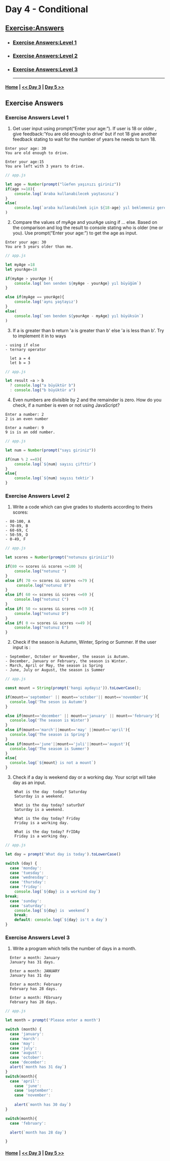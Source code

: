 # Day 4 - Conditional
 

## [Exercise:Answers](#exercise-answers)

- ### [Exercise Answers:Level 1](#exercise-answers-level-1)
- ### [Exercise Answers:Level 2](#exercise-answers-level-2)
- ### [Exercise Answers:Level 3](#exercise-answers-level-3) <hr>

 #### [Home](../README.md) | [<< Day 3](./03_day_operators.md) | [Day 5 >>](./05_day_arrays.md)


## Exercise Answers

### Exercise Answers Level 1

1.  Get user input using prompt(“Enter your age:”). If user is 18 or older , give feedback:'You are old enough to drive' but if not 18 give another feedback stating to wait for the number of years he needs to turn 18.

```
Enter your age: 30
You are old enough to drive.

Enter your age:15
You are left with 3 years to drive.
```

```js
// app.js

let age = Number(prompt("lüefen yaşınızı giriniz"))
if(age >=18){
    console.log(`Araba kullanabilecek yaştasınız`)
}
else(
    console.log(`araba kullanabilmek için ${18-age} yıl beklemeniz gerekmektedir`)
)
```
2. Compare the values of myAge and yourAge using if … else. Based on the comparison and log the result to console stating who is older (me or you). Use prompt(“Enter your age:”) to get the age as input.

```
Enter your age: 30
You are 5 years older than me.
```

```js
// app.js

let myAge =18
let yourAge=18

if(myAge > yourAge ){
    console.log(`ben senden ${myAge - yourAge} yıl büyüğüm`)
}

else if(myAge == yourAge){
    console.log('aynı yaştayız')
}
else(
    console.log(`sen benden ${yourAge - myAge} yıl büyüksün`)
)

```
3. If a is greater than b return 'a is greater than b' else 'a is less than b'. Try to implement it in to ways

```
- using if else
- ternary operator

  let a = 4
  let b = 3
  ```
```js
// app.js

let result =a > b
  ? console.log("a büyüktür b")
  : console.log("b büyüktür a")
```

4. Even numbers are divisible by 2 and the remainder is zero. How do you check, if a number is even or not using JavaScript?
```
Enter a number: 2
2 is an even number

Enter a number: 9
9 is is an odd number.
```

```js
// app.js

let num = Number(prompt("sayı giriniz"))

if(num % 2 ==0){
    console.log(`${num} sayısı çifttir`)
}
else{
    console.log(`${num} sayısı tektir`)
}
```

### Exercise Answers Level 2

 1. Write a code which can give grades to students according to theirs scores:

 ```
- 80-100, A
- 70-89, B
- 60-69, C
- 50-59, D
- 0-49, F
```

```js
// app.js

let scores = Number(prompt("notunuzu giriniiz"))

if(80 <= scores && scores <=100 ){
    console.log("notunuz ")
}
else if( 70 <= scores && scores <=79 ){
     console.log("notunuz B")
}
else if( 60 <= scores && scores <=69 ){
    console.log("notunuz C")
}
else if( 50 <= scores && scores <=59 ){
    console.log("notunuz D")
}
else if( 0 <= scores && scores <=49 ){
    console.log("notunuz E")
}
```


2. Check if the season is Autumn, Winter, Spring or Summer. If the user input is :

```
- September, October or November, the season is Autumn.
- December, January or February, the season is Winter.
- March, April or May, the season is Spring
- June, July or August, the season is Summer
```

```js
// app.js

const mount = String(prompt('hangi aydayız')).toLowerCase();

if(mount=='september' || mount=='october'|| mount=='november'){
  console.log('The seson is Autumn')
}

else if(mount=='december' || mount=='january' || mount=='february'){
  console.log('The season is Winter')
}
else if(mount=='march'||mount=='may' ||mount=='april'){
  console.log('The season is Spring')
}
else if(mount=='june'||mount=='juli'||mount=='august'){
  console.log('The seasom is Summer')
}
else{
  console.log(`${mount} is not a mount`)
}
```

3. Check if a day is weekend day or a working day. Your script will take day as an input.

```
    What is the day  today? Saturday
    Saturday is a weekend.

    What is the day today? saturDaY
    Saturday is a weekend.

    What is the day today? Friday
    Friday is a working day.

    What is the day today? FrIDAy
    Friday is a working day.
```

```js
// app.js

let day = prompt('What day is today').toLowerCase()

switch (day) {
  case 'monday':
  case 'tuesday':
  case 'wednesday':
  case 'thursday':
  case 'friday':
    console.log(`${day} is a workind day`)
break;
  case 'sunday':
  case 'saturday':
    console.log(`${day} is  weekend`)
    break;
    default: console.log(`${day} is't a day`)
}
```
### Exercise Answers Level 3

1. Write a program which tells the number of days in a month.

```
  Enter a month: January
  January has 31 days.

  Enter a month: JANUARY
  January has 31 day

  Enter a month: February
  February has 28 days.

  Enter a month: FEbruary
  February has 28 days.
```
```js
// app.js

let month = prompt('Please enter a month')

switch (month) {
  case 'january':
  case 'march':
  case 'may':
  case 'july':
  case 'august':
  case 'october':
  case 'december':
  alert(`month has 31 day`)
}
switch(month){
  case 'april':
    case 'june':
    case 'september':
    case 'november':
      
    alert(`month has 30 day`)
}

switch(month){
  case 'february':

  alert(`month has 28 day`)

}
```

 #### [Home](../README.md) | [<< Day 3](./03_day_operators.md) | [Day 5 >>](./05_day_arrays.md)


